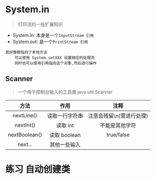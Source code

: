 # System.in
> 打印流的一些扩展知识

* System.in: 本身是一个```InputStream 引用```
* System.out: 是一个```PrintStream 引用```

```text
其好像都指向了本地方法
    可以使用 System.setXXX 设置相应的处理流
    同时也可以使用引用指向这个对象,然后进行操作
```

## Scanner
> 一个用于控制台输入的工具类 java.util.Scanner

| 方法 | 作用 | 注释 |
|:---:|:---:|:---:|
| nextLine() | 读取一行字符串 | 注意会残留\n(需进行处理) |
| nextInt() | 读取 int | 不能是其他字符 |
| nextBoolean() | 读取 boolean | true/false |
| next... | 其他一些输入 |   |

# 练习 自动创建类

```text

```